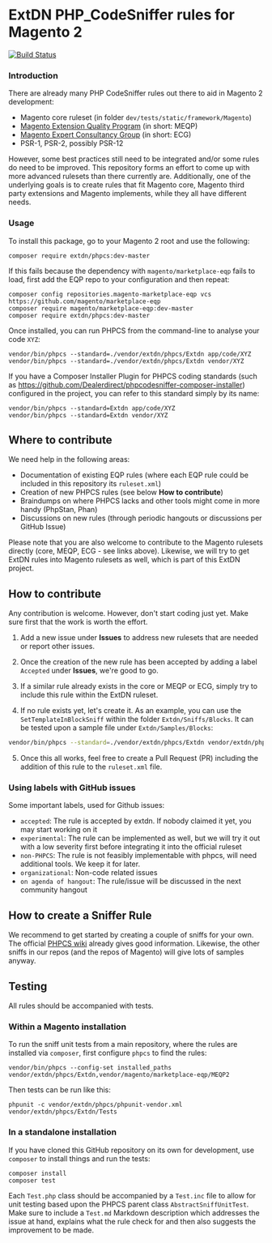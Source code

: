 # ExtDN PHP_CodeSniffer rules for Magento 2

[![Build Status](https://travis-ci.org/extdn/extdn-phpcs.svg?branch=master)](https://travis-ci.org/extdn/extdn-phpcs)

### Introduction
There are already many PHP CodeSniffer rules out there to aid in Magento 2 development:
- Magento core ruleset (in folder `dev/tests/static/framework/Magento`)
- [Magento Extension Quality Program](https://github.com/magento/marketplace-eqp) (in short: MEQP)
- [Magento Expert Consultancy Group](https://github.com/magento-ecg/coding-standard) (in short: ECG)
- PSR-1, PSR-2, possibly PSR-12

However, some best practices still need to be integrated and/or some rules do need to be improved. This
repository forms an effort to come up with more advanced rulesets than there currently are. Additionally, one of the underlying goals is to create rules that fit Magento core, Magento third party extensions and Magento implements, while they all have different needs.

### Usage
To install this package, go to your Magento 2 root and use the following:

    composer require extdn/phpcs:dev-master

If this fails because the dependency with `magento/marketplace-eqp` fails to load, first add the EQP repo to your configuration and then repeat:

    composer config repositories.magento-marketplace-eqp vcs https://github.com/magento/marketplace-eqp
    composer require magento/marketplace-eqp:dev-master
    composer require extdn/phpcs:dev-master

Once installed, you can run PHPCS from the command-line to analyse your code `XYZ`:

    vendor/bin/phpcs --standard=./vendor/extdn/phpcs/Extdn app/code/XYZ
    vendor/bin/phpcs --standard=./vendor/extdn/phpcs/Extdn vendor/XYZ

If you have a Composer Installer Plugin for PHPCS coding standards (such as https://github.com/Dealerdirect/phpcodesniffer-composer-installer) configured in the project, you can refer to this standard simply by its name:

    vendor/bin/phpcs --standard=Extdn app/code/XYZ
    vendor/bin/phpcs --standard=Extdn vendor/XYZ

## Where to contribute
We need help in the following areas:
- Documentation of existing EQP rules (where each EQP rule could be included in this repository its `ruleset.xml`)
- Creation of new PHPCS rules (see below **How to contribute**)
- Braindumps on where PHPCS lacks and other tools might come in more handy (PhpStan, Phan)
- Discussions on new rules (through periodic hangouts or discussions per GitHub Issue)

Please note that you are also welcome to contribute to the Magento rulesets directly (core, MEQP, ECG - see links above). Likewise, we will try to get ExtDN rules into Magento rulesets as well, which is part of this ExtDN project.

## How to contribute
Any contribution is welcome. However, don't start coding just yet. Make sure first that the work is worth the effort.

1) Add a new issue under **Issues** to address new rulesets that are needed or report other issues.

2) Once the creation of the new rule has been accepted by adding a label `Accepted` under **Issues**, we're good to go.

3) If a similar rule already exists in the core or MEQP or ECG, simply try to include this rule within the ExtDN ruleset.

4) If no rule exists yet, let's create it. As an example, you can use the `SetTemplateInBlockSniff` within the folder `Extdn/Sniffs/Blocks`. It can be tested upon a sample file under `Extdn/Samples/Blocks`:

```bash
vendor/bin/phpcs --standard=./vendor/extdn/phpcs/Extdn vendor/extdn/phpcs/Extdn/Samples
```

5) Once this all works, feel free to create a Pull Request (PR) including the addition of this rule to the `ruleset.xml` file.


### Using labels with GitHub issues
Some important labels, used for Github issues:

- `accepted`: The rule is accepted by extdn. If nobody claimed it yet, you may start working on it
- `experimental`: The rule can be implemented as well, but we will try it out with a low severity first before integrating it into the official ruleset
- `non-PHPCS`: The rule is not feasibly implementable with phpcs, will need additional tools. We keep it for later.
- `organizational`: Non-code related issues
- `on agenda of hangout`: The rule/issue will be discussed in the next community hangout

## How to create a Sniffer Rule
We recommend to get started by creating a couple of sniffs for your own. The official [PHPCS wiki](https://github.com/squizlabs/PHP_CodeSniffer/wiki) already gives good information. Likewise, the other sniffs in our repos (and the repos of Magento) will give lots of samples anyway.

## Testing
All rules should be accompanied with tests.

### Within a Magento installation
To run the sniff unit tests from a main repository, where the rules are installed via `composer`, first configure `phpcs` to find the rules:

    vendor/bin/phpcs --config-set installed_paths vendor/extdn/phpcs/Extdn,vendor/magento/marketplace-eqp/MEQP2

Then tests can be run like this:

    phpunit -c vendor/extdn/phpcs/phpunit-vendor.xml vendor/extdn/phpcs/Extdn/Tests

### In a standalone installation
If you have cloned this GitHub repository on its own for development, use `composer` to install things and run the tests:

    composer install
    composer test

Each `Test.php` class should be accompanied by a `Test.inc` file to allow for unit testing based upon the PHPCS parent class `AbstractSniffUnitTest`. Make sure to include a `Test.md` Markdown description which addresses the issue at hand, explains what the rule check for and then also suggests the improvement to be made.
